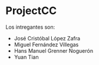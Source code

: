 # ProjectCC

Los intregantes son:

* José Cristóbal López Zafra
* Miguel Fernández Villegas
* Hans Manuel Grenner Noguerón
* Yuan Tian


